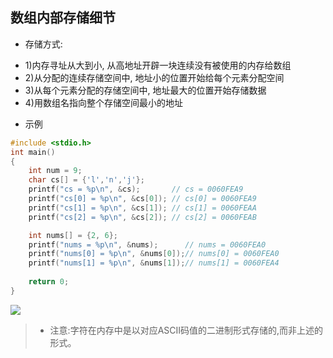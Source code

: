 ## 数组内部存储细节

- 存储方式:

+ 1)内存寻址从大到小, 从高地址开辟一块连续没有被使用的内存给数组
+ 2)从分配的连续存储空间中, 地址小的位置开始给每个元素分配空间
+ 3)从每个元素分配的存储空间中, 地址最大的位置开始存储数据
+ 4)用数组名指向整个存储空间最小的地址

- 示例

```c
#include <stdio.h>
int main()
{
    int num = 9;
    char cs[] = {'l','n','j'};
    printf("cs = %p\n", &cs);       // cs = 0060FEA9
    printf("cs[0] = %p\n", &cs[0]); // cs[0] = 0060FEA9
    printf("cs[1] = %p\n", &cs[1]); // cs[1] = 0060FEAA
    printf("cs[2] = %p\n", &cs[2]); // cs[2] = 0060FEAB

    int nums[] = {2, 6};
    printf("nums = %p\n", &nums);      // nums = 0060FEA0
    printf("nums[0] = %p\n", &nums[0]);// nums[0] = 0060FEA0
    printf("nums[1] = %p\n", &nums[1]);// nums[1] = 0060FEA4
    
    return 0;
}
```

![](https://img-blog.csdnimg.cn/img_convert/e0aa63f597f92632c90cd1c5f6adc292.png)

>+ 注意:字符在内存中是以对应ASCII码值的二进制形式存储的,而非上述的形式。


